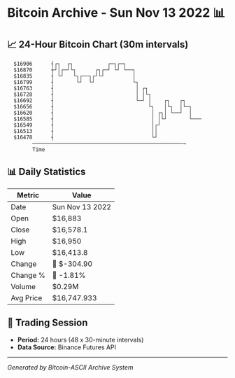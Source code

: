 # Bitcoin Archive - Sun Nov 13 2022 📊

## 📈 24-Hour Bitcoin Chart (30m intervals)

```
  $16906      ┤┌┐  ┌┐           ┌─┐┌─┐                         
  $16870      ┼┘│┌─┘└┐      ┌┐┌─┘ └┘ └──┐                      
  $16835      ┤ └┘   └┐┌──┐┌┘└┘         │                      
  $16799      ┤       └┘  └┘            └┐                     
  $16763      ┤                          │ ┌┐                  
  $16728      ┤                          │ │└┐                 
  $16692      ┤                          └─┘ │    ┌┐   ┌┐      
  $16656      ┤                              └┐   │└┐  │└─┐    
  $16620      ┤                               │ ┌┐│ └──┘  │    
  $16585      ┤                               │ │└┘       └─── 
  $16549      ┤                               │┌┘              
  $16513      ┤                               ││               
  $16478      ┤                               └┘               
        ────────────────────────────────────────────────→
        Time
```

## 📊 Daily Statistics

| Metric | Value |
|--------|-------|
| Date | Sun Nov 13 2022 |
| Open | $16,883 |
| Close | $16,578.1 |
| High | $16,950 |
| Low | $16,413.8 |
| Change | 🔴 $-304.90 |
| Change % | 🔴 -1.81% |
| Volume | $0.29M |
| Avg Price | $16,747.933 |

## 📅 Trading Session

- **Period:** 24 hours (48 x 30-minute intervals)
- **Data Source:** Binance Futures API

---
*Generated by Bitcoin-ASCII Archive System*
